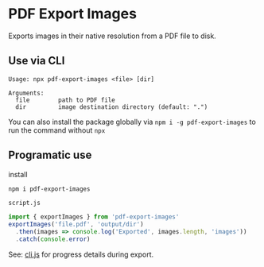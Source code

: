 # PDF Export Images
Exports images in their native resolution from a PDF file to disk.

## Use via CLI
```
Usage: npx pdf-export-images <file> [dir]

Arguments:
  file        path to PDF file
  dir         image destination directory (default: ".")
```
You can also install the package globally via `npm i -g pdf-export-images` to run the command without `npx`

## Programatic use
install
```sh
npm i pdf-export-images
```

`script.js`
```js
import { exportImages } from 'pdf-export-images'
exportImages('file.pdf', 'output/dir')
  .then(images => console.log('Exported', images.length, 'images'))
  .catch(console.error)
```

See: [cli.js](https://github.com/mablay/pdf-export-images/blob/main/cli.js#L23) for progress details during export.